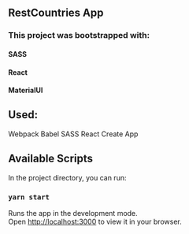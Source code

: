 ## RestCountries App

### This project was bootstrapped with:  
#### SASS  
#### React 
#### MaterialUI

## Used:
Webpack
Babel
SASS
React Create App

## Available Scripts

In the project directory, you can run:

### `yarn start`

Runs the app in the development mode.\
Open [http://localhost:3000](http://localhost:3000) to view it in your browser.


